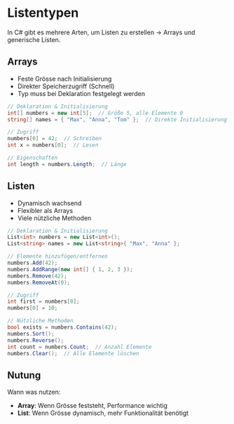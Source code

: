 # Listentypen

In C# gibt es mehrere Arten, um Listen zu erstellen &rarr; Arrays und generische Listen.

## Arrays

- Feste Grösse nach Initialisierung
- Direkter Speicherzugriff (Schnell)
- Typ muss bei Deklaration festgelegt werden

````C#
// Deklaration & Initialisierung
int[] numbers = new int[5];  // Größe 5, alle Elemente 0
string[] names = { "Max", "Anna", "Tom" };  // Direkte Initialisierung

// Zugriff
numbers[0] = 42;  // Schreiben
int x = numbers[0];  // Lesen

// Eigenschaften
int length = numbers.Length;  // Länge
````

## Listen

- Dynamisch wachsend
- Flexibler als Arrays
- Viele nützliche Methoden

````C#
// Deklaration & Initialisierung
List<int> numbers = new List<int>();
List<string> names = new List<string>{ "Max", "Anna" };

// Elemente hinzufügen/entfernen
numbers.Add(42);
numbers.AddRange(new int[] { 1, 2, 3 });
numbers.Remove(42);
numbers.RemoveAt(0);

// Zugriff
int first = numbers[0];
numbers[0] = 10;

// Nützliche Methoden
bool exists = numbers.Contains(42);
numbers.Sort();
numbers.Reverse();
int count = numbers.Count;  // Anzahl Elemente
numbers.Clear();  // Alle Elemente löschen
````

## Nutung

Wann was nutzen:

* **Array**: Wenn Grösse feststeht, Performance wichtig
* **List**: Wenn Grösse dynamisch, mehr Funktionalität benötigt